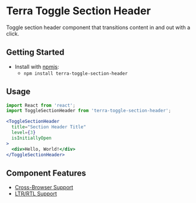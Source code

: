 # Terra Toggle Section Header

Toggle section header component that transitions content in and out with a click.

## Getting Started

- Install with [npmjs](https://www.npmjs.com):
  - `npm install terra-toggle-section-header`

## Usage

```jsx
import React from 'react';
import ToggleSectionHeader from 'terra-toggle-section-header';

<ToggleSectionHeader
  title="Section Header Title"
  level={3}
  isInitiallyOpen
>
  <div>Hello, World!</div>
</ToggleSectionHeader>
```

## Component Features

 * [Cross-Browser Support](https://github.com/cerner/terra-core/wiki/Component-Features#cross-browser-support)
 * [LTR/RTL Support](https://github.com/cerner/terra-core/wiki/Component-Features#ltr--rtl-support)

 
<!-- Uncomment supported features.
 * [Responsive Support](https://github.com/cerner/terra-core/wiki/Component-Features#responsive-support)
 * [Mobile Support](https://github.com/cerner/terra-core/wiki/Component-Features#mobile-support)
 * [Internationalization Support](https://github.com/cerner/terra-core/wiki/Component-Features#internationalization-i18n-support)
 * [Localization Support](https://github.com/cerner/terra-core/wiki/Component-Features#localization-support)
 -->
